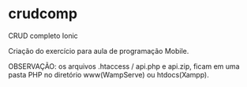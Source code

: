 # crudcomp
CRUD completo Ionic

Criação do exercício para aula de programação Mobile.

OBSERVAÇÃO: os arquivos .htaccess / api.php e api.zip, ficam em uma pasta PHP no diretório www(WampServe) ou htdocs(Xampp).
